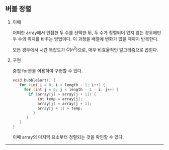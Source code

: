 ## 버블 정렬

1. 이해

   어떠한 array에서 인접한 두 수를 선택한 뒤, 두 수가 정렬되어 있지 않는 경우에만 두 수의 위치를 바꾸는 방법이다. 이 과정을 배열에 변화가 없을 때까지 반복한다.

   모든 경우에서 시간 복잡도가 $O(n^2)$으로, 매우 비효율적인 알고리즘으로 꼽힌다.

2. 구현

   중첩 for문을 이용하여 구현할 수 있다.

   ```c
   void bubbleSort() {
      for (int i = 0; i < length - 1; i++) {
        for (int j = 0; j < length - 1 - i; j++) {
          if (array[j] > array[j + 1]) {
              int temp = array[j];
              array[j] = array[j + 1];
              array[j + 1] = temp;
            }
         }
      }
   }
   ```

   이때 array의 마지막 요소부터 정렬되는 것을 확인할 수 있다.

---
